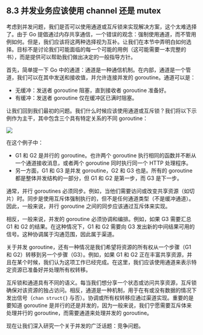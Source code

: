 ## 8.3 并发业务应该使用 channel 还是 mutex

考虑到并发问题，我们是否可以使用通道或互斥锁来实现解决方案，这个太难选择了。由于 Go 提倡通过内存共享通信，一个错误的观念：强制使用通道，而不管用例如何。但是，我们应该将这两种选择视为互补。让我们在本节中弄明白如何选择。目标不是讨论我们可能面临的每一个可能的用例（这可能需要一本完整的书），而是提供可以帮助我们做出决定的一般指导方针。

首先，简单提一下 Go 中的通道：通道是一种通信机制。在内部，通道是一个管道，我们可以在其中发送和接收值，并允许连接并发的 goroutine。通道可以是：

* 无缓冲：发送者 goroutine 阻塞，直到接收者 goroutine 准备好。
* 有缓冲：发送者 goroutine 仅在缓冲区已满时阻塞。

让我们回到我们最初的问题。我们什么时候应该使用通道或互斥锁？我们将以下示例作为主干，其中包含三个具有特定关系的不同 goroutine：

![](https://img.exciting.net.cn/49.png)

在这个例子中：

* G1 和 G2 是并行的 goroutine。也许两个 goroutine 执行相同的函数并不断从一个通道接收消息，或者两个 goroutine 同时执行同一个 HTTP 处理程序。
* 另一方面，G1 和 G3 是并发 goroutine，G2 和 G3 也是。所有的 goroutine 都是整体并发结构的一部分，但 G1 和 G2 是第一步，而 G3 是下一步。

通常，并行 goroutines 必须同步。例如，当他们需要访问或改变共享资源（如切片）时。同步是使用互斥体强制执行的，但不是任何通道类型（不是缓冲通道）。因此，一般来说，并行 goroutine 之间的同步应该通过互斥体来实现。

相反，一般来说，并发的 goroutine 必须协调和编排。例如，如果 G3 需要汇总 G1 和 G2 的结果。在这种情况下，G1 和 G2 需要向 G3 发出新的中间结果可用的信号。这种协调属于沟通范围，因此属于渠道。

关于并发 goroutine，还有一种情况是我们希望将资源的所有权从一个步骤（G1 和 G2）转移到另一个步骤（G3）。例如，如果 G1 和 G2 正在丰富共享资源，并且在某个时候，我们认为这项工作已经完成。在这里，我们应该使用通道来表示特定资源已准备好并处理所有权转移。

互斥锁和通道具有不同的语义。每当我们想分享一个状态或访问共享资源，互斥锁确保对该资源的独占访问。相反，通道是一种机制，用于在有或没有数据的情况下发出信号（`chan struct{}` 与否）。协调或所有权转移应通过渠道实现。重要的是要知道 goroutine 是并行的还是并发的，因为一般来说，我们宁愿需要互斥体来处理并行的 
goroutine，而需要通道来处理并发的 goroutine。

现在让我们深入研究一个关于并发的广泛话题：竞争问题。